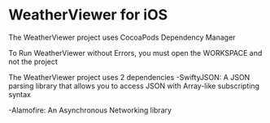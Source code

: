 # WeatherViewer for iOS 
The WeatherViewer project uses CocoaPods Dependency Manager

To Run WeatherViewer without Errors, you must open the WORKSPACE and not the project

The WeatherViewer project uses 2 dependencies
-SwiftyJSON: A JSON parsing library that allows you to access JSON with Array-like  subscripting syntax

-Alamofire: An Asynchronous Networking library
